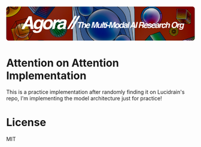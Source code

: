 [![Multi-Modality](agorabanner.png)](https://discord.gg/qUtxnK2NMf)

# Attention on Attention Implementation
This is a practice implementation after randomly finding it on Lucidrain's repo, I'm implementing the model architecture just for practice!



# License
MIT



